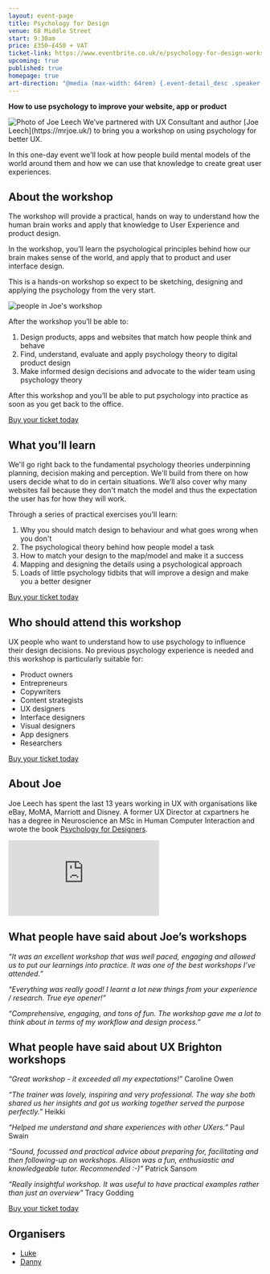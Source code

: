 ```yaml
---
layout: event-page  
title: Psychology for Design
venue: 68 Middle Street
start: 9:30am
price: £350–£450 + VAT
ticket-link: https://www.eventbrite.co.uk/e/psychology-for-design-workshop-tickets-32720308323
upcoming: true
published: true
homepage: true
art-direction: "@media (max-width: 64rem) {.event-detail_desc .speaker-photo{width: 95%;}} @media (min-width: 65rem) {.event-detail_desc .speaker-photo {width: 30%; float: left; padding-right: 1em}} .speaker-photo {margin: 0; padding: 0; border: 0}"
---
```


__How to use psychology to improve your website, app or product__

<img id="joe-leech" src="../assets/2017-psychology-workshop/joe-leech.jpg" alt="Photo of Joe Leech" class="speaker-photo">
We’ve partnered with UX Consultant and author [Joe Leech](https://mrjoe.uk/) to bring you a workshop on using psychology for better UX.

In this one-day event we'll look at how people build mental models of the world around them and how we can use that knowledge to create great user experiences.

## About the workshop

The workshop will provide a practical, hands on way to understand how the human brain works and apply that knowledge to User Experience and product design.

In the workshop, you’ll learn the psychological principles behind how our brain makes sense of the world, and apply that to product and user interface design.

This is a hands-on workshop so expect to be sketching, designing and applying the psychology from the very start.

![people in Joe's workshop](../assets/2017-psychology-workshop/workshop_photos.jpg)

After the workshop you’ll be able to:

  1. Design products, apps and websites that match how people think and behave
  2. Find, understand, evaluate and apply psychology theory to digital product design
  3. Make informed design decisions and advocate to the wider team using psychology theory

After this workshop and you’ll be able to put psychology into practice as soon as you get back to the office.

[Buy your ticket today](https://www.eventbrite.co.uk/e/psychology-for-design-workshop-tickets-32720308323)

## What you’ll learn

We'll go right back to the fundamental psychology theories underpinning planning, decision making and perception. We'll build from there on how users decide what to do in certain situations. We’ll also cover why many websites fail because they don't match the model and thus the expectation the user has for how they will work.

Through a series of practical exercises you’ll learn:

1. Why you should match design to behaviour and what goes wrong when you don't
2. The psychological theory behind how people model a task
3. How to match your design to the map/model and make it a success
4. Mapping and designing the details using a psychological approach
5. Loads of little psychology tidbits that will improve a design and make you a better designer

[Buy your ticket today](https://www.eventbrite.co.uk/e/psychology-for-design-workshop-tickets-32720308323)

## Who should attend this workshop

UX people who want to understand how to use psychology to influence their design decisions. No previous psychology experience is needed and this workshop is particularly suitable for:

* Product owners
* Entrepreneurs
* Copywriters
* Content strategists
* UX designers
* Interface designers
* Visual designers
* App designers
* Researchers

[Buy your ticket today](https://www.eventbrite.co.uk/e/psychology-for-design-workshop-tickets-32720308323)

## About Joe

Joe Leech has spent the last 13 years working in UX with organisations like eBay, MoMA, Marriott and Disney. A former UX Director at cxpartners he has a degree in Neuroscience an MSc in Human Computer Interaction and wrote the book [Psychology for Designers](http://psychologyfordesigners.com/).

<div class="responsive-height-limiter"><div class="embed-container vga"><iframe src="https://www.youtube.com/embed/3-0NQ_bb4C8?list=PLxIVE2ZZ0maCWjZhoIAiL0lkif9_a2k7F" frameborder="0" scrolling="no" allowfullscreen></iframe></div></div>

## What people have said about Joe’s workshops

*“It was an excellent workshop that was well paced, engaging and allowed us to put our learnings into practice. It was one of the best workshops I’ve attended.”*

*“Everything was really good! I learnt a lot new things from your experience / research. True eye opener!”*

*“Comprehensive, engaging, and tons of fun. The workshop gave me a lot to think about in terms of my workflow and design process.”*

## What people have said about UX Brighton workshops

*“Great workshop - it exceeded all my expectations!”*
Caroline Owen

*“The trainer was lovely, inspiring and very professional. The way she both shared us her insights and got us working together served the purpose perfectly.”*
Heikki

*“Helped me understand and share experiences with other UXers.”*
Paul Swain

*“Sound, focussed and practical advice about preparing for, facilitating and then following-up on workshops. Alison was a fun, enthusiastic and knowledgeable tutor. Recommended :-)”*
Patrick Sansom

*“Really insightful workshop. It was useful to have practical examples rather than just an overview”*
Tracy Godding

[Buy your ticket today](https://www.eventbrite.co.uk/e/psychology-for-design-workshop-tickets-32720308323)

## Organisers

- <a href="http://uxbrighton.org.uk/about/#luke">Luke</a>
- <a href="http://uxbrighton.org.uk/about/#danny">Danny</a>
